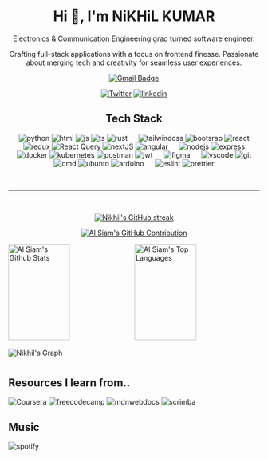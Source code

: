 <h1 align="center">Hi 👋, I'm NiKHiL KUMAR</h1>

<!-- - 👋 Hi, I’m Nikhil Kumar
- 👀 I’m interested in ...
- 🌱 I’m currently learning ...
- 💞️ I’m looking to collaborate on ...
- 📫 How to reach me ... -->

<p align="center">
Electronics & Communication Engineering grad turned software engineer. 

</p>
<p align="center"> 
Crafting full-stack applications with a focus on frontend finesse. Passionate about merging tech and creativity for seamless user experiences.

</p>

<div align="center">


[![Gmail Badge](https://img.shields.io/badge/-Nikhil_Kumar-c14438?style=flat-square&logo=Gmail&logoColor=white&link=mailto:nikhilkumarofficial23@gmail.com)](mailto:nikhilkumarofficial23@gmail.com)

[![Twitter](https://img.shields.io/badge/X-000000?style=for-the-badge&logo=x&logoColor=white)](https://x.com/nikhilkr23)
[![linkedin](https://img.shields.io/badge/LinkedIn-0077B5?style=for-the-badge&logo=linkedin&logoColor=white)](https://www.linkedin.com/in/nikhilkr1221/)


</div>


<!-- <img src="https://arweave.net/DYK8GrQjXMxgzkZx4mF69Q66EA7_OkdPBvnDbDdYkt8" alt="image" width="500" height="500"> -->

<div align="center">

## Tech Stack

![python](https://img.shields.io/badge/Python-FFD43B?style=for-the-badge&logo=python&logoColor=blue)
![html](https://img.shields.io/badge/HTML5-E34F26?style=for-the-badge&logo=html5&logoColor=white)
![js](https://img.shields.io/badge/JavaScript-323330?style=for-the-badge&logo=javascript&logoColor=F7DF1E)
![ts](https://img.shields.io/badge/TypeScript-007ACC?style=for-the-badge&logo=typescript&logoColor=white)
![rust](https://img.shields.io/badge/Rust-000000?style=for-the-badge&logo=rust&logoColor=white)
&ensp;&ensp;
![tailwindcss](https://img.shields.io/badge/Tailwind_CSS-38B2AC?style=for-the-badge&logo=tailwind-css&logoColor=white)
![bootsrap](https://img.shields.io/badge/Bootstrap-563D7C?style=for-the-badge&logo=bootstrap&logoColor=white)
![react](https://img.shields.io/badge/React-20232A?style=for-the-badge&logo=react&logoColor=61DAFB)
![redux](https://img.shields.io/badge/Redux-593D88?style=for-the-badge&logo=redux&logoColor=white)
![React Query](https://img.shields.io/badge/-React_Query-FF4154?style=for-the-badge&logo=react%20query&logoColor=white)
![nextJS](https://img.shields.io/badge/next.js-000000?style=for-the-badge&logo=nextdotjs&logoColor=white)
![angular](https://img.shields.io/badge/Angular-DD0031?style=for-the-badge&logo=angular&logoColor=white)
&ensp;&ensp;
![nodejs](https://img.shields.io/badge/Node.js-339933?style=for-the-badge&logo=nodedotjs&logoColor=white)
![express](https://img.shields.io/badge/Express.js-000000?style=for-the-badge&logo=express&logoColor=white)
![docker](https://img.shields.io/badge/Docker-2CA5E0?style=for-the-badge&logo=docker&logoColor=white)
![kubernetes](https://img.shields.io/badge/kubernetes-326ce5.svg?&style=for-the-badge&logo=kubernetes&logoColor=white)
![postman](https://img.shields.io/badge/Postman-FF6C37?style=for-the-badge&logo=Postman&logoColor=white)
![jwt](https://img.shields.io/badge/JWT-000000?style=for-the-badge&logo=JSON%20web%20tokens&logoColor=white)
&ensp;&ensp;
![figma](https://img.shields.io/badge/Figma-F24E1E?style=for-the-badge&logo=figma&logoColor=white)
&ensp;&ensp;
![vscode](https://img.shields.io/badge/VSCode-0078D4?style=for-the-badge&logo=visual%20studio%20code&logoColor=white)
![git](https://img.shields.io/badge/GIT-E44C30?style=for-the-badge&logo=git&logoColor=white)
![cmd](https://img.shields.io/badge/windows%20terminal-4D4D4D?style=for-the-badge&logo=windows%20terminal&logoColor=white)
![ubunto](https://img.shields.io/badge/Ubuntu-E95420?style=for-the-badge&logo=ubuntu&logoColor=white)
![arduino](https://img.shields.io/badge/Arduino-00979D?style=for-the-badge&logo=Arduino&logoColor=white)
&ensp;&ensp;
![eslint](https://img.shields.io/badge/eslint-3A33D1?style=for-the-badge&logo=eslint&logoColor=white)
![prettier](https://img.shields.io/badge/prettier-1A2C34?style=for-the-badge&logo=prettier&logoColor=F7BA3E)

</div>

<br/>
<hr/>
<br/>


<p align="center">
  <a href="https://github.com/nikhilkr23">
    <img src="https://github-readme-streak-stats.herokuapp.com/?user=nikhilkr23" alt="Nikhil's GitHub streak"/>
  </a>
</p>

<p align="center">
  <a href="https://github.com/nikhilkr23">
    <img src="https://github-profile-summary-cards.vercel.app/api/cards/profile-details?username=nikhilkr23&theme=default&border=06b6d4" alt="Al Siam's GitHub Contribution"/>
  </a>
</p>

<a> 
    <a href="https://github.com/nikhilkr23"><img alt="Al Siam's Github Stats" src="https://denvercoder1-github-readme-stats.vercel.app/api?username=nikhilkr23&show_icons=true&count_private=true&theme=react&border_color=06b6d4&title_color=06b6d4" height="192px" width="49.5%"/></a>
  <a href="https://github.com/nikhilkr23"><img alt="Al Siam's Top Languages" src="https://denvercoder1-github-readme-stats.vercel.app/api/top-langs/?username=nikhilkr23&langs_count=8&layout=compact&theme=react&border_color=06b6d4&title_color=06b6d4" height="192px" width="49.5%"/></a>
  <br/>
</a>



![Nikhil's Graph](https://github-readme-activity-graph.vercel.app/graph?username=nikhilkr23&custom_title=Nikhil's%20GitHub%20Activity%20Graph&bg_color=0D1117&color=06b6d4&line=a5f3fc&point=0891b2&area_color=06b6d4&title_color=06b6d4&area=true)

#

## Resources I learn from..

![Coursera](https://img.shields.io/badge/Coursera-0056D2?style=for-the-badge&logo=Coursera&logoColor=white)
![freecodecamp](https://img.shields.io/badge/freecodecamp-27273D?style=for-the-badge&logo=freecodecamp&logoColor=white)
![mdnwebdocs](https://img.shields.io/badge/MDN_Web_Docs-black?style=for-the-badge&logo=mdnwebdocs&logoColor=white)
![scrimba](https://img.shields.io/badge/scrimba-2B283A?style=for-the-badge&logo=scrimba&logoColor=white)

## Music

![spotify](https://img.shields.io/badge/Spotify-1ED760?&style=for-the-badge&logo=spotify&logoColor=white)

<!-- built-in themes: dark, radical, merko, gruvbox, tokyonight, onedark, cobalt, synthwave, highcontrast, dracula -->

<!-- ![counter](https://hits.seeyoufarm.com/api/count/incr/badge.svg?url=https%3A%2F%2Fgithub.com%2F{NiKHiLkr23}1212%2Fhit-counter) -->


<!-- ![trophy](https://github-profile-trophy.vercel.app/?username=NiKHiLkr23) -->
